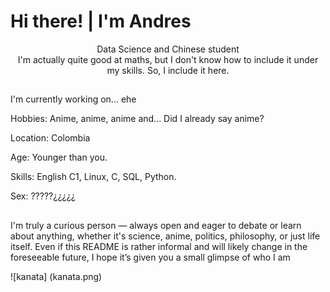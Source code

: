 # Hi there! | I'm Andres

<div style="text-align: center;">Data Science and Chinese student</div>

<div style="text-align: center;">I'm actually quite good at maths, but I don't know how to include it under my skills. So, I include it here.</div>

##


I'm currently working on... ehe

Hobbies: Anime, anime, anime and... Did I already say anime?

Location: Colombia

Age: Younger than you.

Skills: English C1, Linux, C, SQL, Python.

Sex: ?????¿¿¿¿¿

##

I'm truly a curious person — always open and eager to debate or learn about anything, whether it's science, anime, politics, philosophy, or just life itself. Even if this README is rather informal and will likely change in the foreseeable future, I hope it’s given you a small glimpse of who I am

![kanata] (kanata.png)

